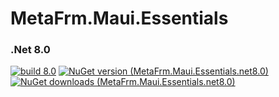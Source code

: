 # MetaFrm.Maui.Essentials

### .Net 8.0
[![build 8.0](https://github.com/MetaFrm/MetaFrm.Maui.Essentials/actions/workflows/build_8.0.yml/badge.svg)](https://github.com/MetaFrm/MetaFrm.Maui.Essentials/actions/workflows/build_8.0.yml)
[![NuGet version (MetaFrm.Maui.Essentials.net8.0)](https://img.shields.io/nuget/v/MetaFrm.Maui.Essentials.net8.0)](https://www.nuget.org/packages/MetaFrm.Maui.Essentials.net8.0/)
[![NuGet downloads (MetaFrm.Maui.Essentials.net8.0)](https://img.shields.io/nuget/dt/MetaFrm.Maui.Essentials.net8.0)](https://www.nuget.org/packages/MetaFrm.Maui.Essentials.net8.0/)